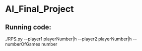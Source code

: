 # AI_Final_Project

## Running code:
 ./RPS.py --player1 playerNumber|h --player2 playerNumber|h --numberOfGames number
